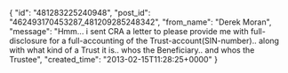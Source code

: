  {
   "id": "481283225240948",
   "post_id": "462493170453287_481209285248342",
   "from_name": "Derek Moran",
   "message": "Hmm... i sent CRA a letter to please provide me with full-disclosure for a full-accounting of the Trust-account(SIN-number).. along with what kind of a Trust it is.. whos the Beneficiary.. and whos the Trustee",
   "created_time": "2013-02-15T11:28:25+0000"
 }
